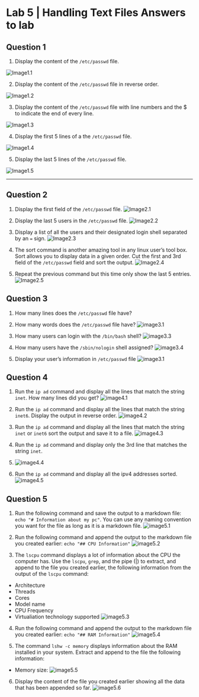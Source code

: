 # Lab 5 | Handling Text Files Answers to lab
 
## Question 1 

1. Display the content of the `/etc/passwd` file.
   
![Image1.1](../imgs/Lab5/Q1.1.png)

2. Display the content of the `/etc/passwd` file in reverse order.
   
![Image1.2](../imgs/Lab5/Q1.2.png)

3. Display the content of the `/etc/passwd` file with line numbers and the $ to indicate the end of every line.
   
![Image1.3](../imgs/Lab5/Q1.3.png)

4. Display the first 5 lines of a the `/etc/passwd` file.
   
![Image1.4](../imgs/Lab5/Q1.4.png)

5. Display the last 5 lines of the `/etc/passwd` file.
   
![Image1.5](../imgs/Lab5/Q1.5.png)

---
## Question 2

1. Display the first field of the `/etc/passwd` file.
![Image2.1](../imgs/Lab5/Q2.1.png)

2. Display the last 5 users in the `/etc/passwd` file.
![Image2.2](../imgs/Lab5/Q2.2.png)

3. Display a list of all the users and their designated login shell separated by an `=` sign.
![Image2.3](../imgs/Lab5/Q2.3.png)

4. The sort command is another amazing tool in any linux user’s tool box. Sort allows you to display data in a given order. Cut the first and 3rd field of the `/etc/passwd` field and sort the output. 
![Image2.4](../imgs/Lab5/Q2.4.png)

5. Repeat the previous command but this time only show the last 5 entries.
![Image2.5](../imgs/Lab5/Q2.5.png)



## Question 3

1. How many lines does the `/etc/passwd` file have?
2. How many words does the `/etc/passwd` file have?
![image3.1](../imgs/Lab5/Q3.1-2.png)


3. How many users can login with the `/bin/bash` shell?
![image3.3](../imgs/Lab5/Q3.3.png)

4. How many users have the `/sbin/nologin` shell assigned?
![image3.4](../imgs/Lab5/Q3.4.png)

5. Display your user’s information in `/etc/passwd` file
![image3.1](../imgs/Lab5/Q3.5.png)


## Question 4

1. Run the `ip ad` command and display all the lines that match the string `inet`. How many lines did you get? 
![image4.1](../imgs/Lab5/Q4.1.png)

2. Run the `ip ad` command and display all the lines that match the string `inet6`. Display the output in reverse order.
![image4.2](../imgs/Lab5/Q4.2.png)

3. Run the `ip ad` command and display all the lines that match the string `inet` or `inet6` sort the output and save it to a file.
![image4.3](../imgs/Lab5/Q4.3.png)

4. Run the `ip ad` command and display only the 3rd line that matches the string `inet`.
5. ![image4.4](../imgs/Lab5/Q4.4.png)
   
6. Run the `ip ad` command and display all the ipv4 addresses sorted.
![image4.5](../imgs/Lab5/Q4.5.png)

## Question 5

1. Run the following command and save the output to a markdown file: `echo "# Information about my pc"`. You can use any naming convention you want for the file as long as it is a markdown file.
![image5.1](../imgs/Lab5/Q5.1.png)

2. Run the following command and append the output to the markdown file you created earlier: `echo "## CPU Information"`
![image5.2](../imgs/Lab5/Q5.2.png)

3. The `lscpu` command displays a lot of information about the CPU the computer has. Use the `lscpu`, `grep`, and the pipe (|) to extract, and append to the file you created earlier, the following information from the output of the `lscpu` command:
* Architecture
* Threads
* Cores
* Model name
* CPU Frequency
* Virtualiation technology supported
![image5.3](../imgs/Lab5/Q5.3.png)

4. Run the following command and append the output to the markdown file you created earlier: `echo "## RAM Information"`
![image5.4](../imgs/Lab5/Q5.4.png)

5. The command `lshw -c memory` displays information about the RAM installed in your system. Extract and append to the file the following information:
* Memory size:
![image5.5](../imgs/Lab5/Q5.5.png)

6. Display the content of the file you created earlier showing all the data that has been appended so far.
![image5.6](../imgs/Lab5/Q5.6.png)